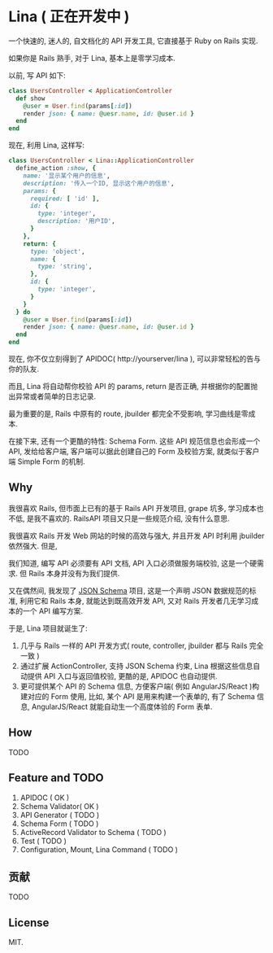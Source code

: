 # Lina ( 正在开发中 )

一个快速的, 迷人的, 自文档化的 API 开发工具, 它直接基于 Ruby on Rails 实现.

如果你是 Rails 熟手, 对于 Lina, 基本上是零学习成本.

以前, 写 API 如下:

```ruby
class UsersController < ApplicationController
  def show
    @user = User.find(params[:id])
    render json: { name: @uesr.name, id: @user.id }
  end
end
```

现在, 利用 Lina, 这样写:

```ruby
class UsersController < Lina::ApplicationController
  define_action :show, {
    name: '显示某个用户的信息',
    description: '传入一个ID, 显示这个用户的信息',
    params: {
      required: [ 'id' ],
      id: {
        type: 'integer',
        description: '用户ID',
      }
    },
    return: {
      type: 'object',
      name: {
        type: 'string',
      },
      id: {
        type: 'integer',
      }
    }
  } do
    @user = User.find(params[:id])
    render json: { name: @uesr.name, id: @user.id }
  end
end
```

现在, 你不仅立刻得到了 APIDOC( http://yourserver/lina ), 可以非常轻松的告与你的队友.

而且, Lina 将自动帮你校验 API 的 params, return 是否正确, 并根据你的配置抛出异常或者简单的日志记录.

最为重要的是, Rails 中原有的 route, jbuilder 都完全不受影响, 学习曲线是零成本.

在接下来, 还有一个更酷的特性: Schema Form. 这些 API 规范信息也会形成一个 API, 发给给客户端, 客户端可以据此创建自己的 Form 及校验方案, 就类似于客户端 Simple Form 的机制.

## Why

我很喜欢 Rails, 但市面上已有的基于 Rails API 开发项目, grape 坑多, 学习成本也不低, 是我不喜欢的. RailsAPI 项目又只是一些规范介绍, 没有什么意思.

我很喜欢 Rails 开发 Web 网站的时候的高效与强大, 并且开发 API 时利用 jbuilder 依然强大. 但是,

我们知道, 编写 API 必须要有 API 文档, API 入口必须做服务端校验, 这是一个硬需求. 但 Rails 本身并没有为我们提供.

又在偶然间, 我发现了 [JSON Schema](http://json-schema.org) 项目, 这是一个声明 JSON 数据规范的标准, 利用它和 Rails 本身, 就能达到既高效开发 API, 又对 Rails 开发者几无学习成本的一个 API 编写方案.

于是, Lina 项目就诞生了:

1. 几乎与 Rails 一样的 API 开发方式( route, controller, jbuilder 都与 Rails 完全一致 )
2. 通过扩展 ActionController, 支持 JSON Schema 约束, Lina 根据这些信息自动提供 API 入口与返回值校验, 更酷的是, APIDOC 也自动提供.
3. 更可提供某个 API 的 Schema 信息, 方便客户端( 例如 AngularJS/React )构建对应的 Form 使用, 比如, 某个 API 是用来构建一个表单的, 有了 Schema 信息, AngularJS/React 就能自动生一个高度体验的 Form 表单.

## How

TODO

## Feature and TODO

1. APIDOC ( OK )
2. Schema Validator( OK )
3. API Generator ( TODO )
4. Schema Form ( TODO )
5. ActiveRecord Validator to Schema ( TODO )
6. Test ( TODO )
7. Configuration, Mount, Lina Command ( TODO )


## 贡献

TODO

## License

MIT.
